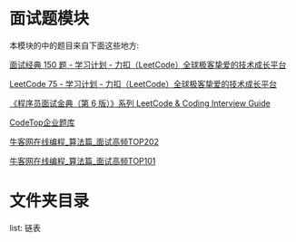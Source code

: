 # 面试题模块
本模块的中的题目来自下面这些地方: 

[面试经典 150 题 - 学习计划 - 力扣（LeetCode）全球极客挚爱的技术成长平台](https://leetcode.cn/studyplan/top-interview-150/)

[LeetCode 75 - 学习计划 - 力扣（LeetCode）全球极客挚爱的技术成长平台](https://leetcode.cn/studyplan/leetcode-75/)

[《程序员面试金典（第 6 版）》系列 LeetCode & Coding Interview Guide](https://doocs.github.io/leetcode/#/lcci/README)

[CodeTop企业题库](https://codetop.cc/home)

[牛客网在线编程_算法篇_面试高频TOP202](https://www.nowcoder.com/exam/oj?page=1&tab=%E7%AE%97%E6%B3%95%E7%AF%87&topicId=354)

[牛客网在线编程_算法篇_面试高频TOP101](https://www.nowcoder.com/exam/oj?page=1&tab=%E7%AE%97%E6%B3%95%E7%AF%87&topicId=295)
[]()
[]()
[]()

# 文件夹目录
list: 链表

